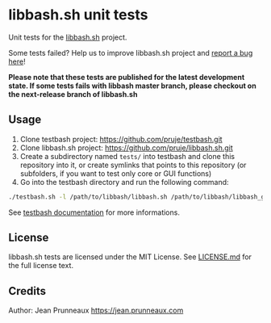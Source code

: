 # libbash.sh unit tests

Unit tests for the [libbash.sh](https://github.com/pruje/libbash.sh) project.

Some tests failed? Help us to improve libbash.sh project and [report a bug here](https://github.com/pruje/libbash.sh/issues)!

**Please note that these tests are published for the latest development state.
If some tests fails with libbash master branch, please checkout on the next-release branch of libbash.sh**

## Usage
1. Clone testbash project: https://github.com/pruje/testbash.git
2. Clone libbash.sh project: https://github.com/pruje/libbash.sh.git
3. Create a subdirectory named `tests/` into testbash and clone this repository into it, or create symlinks that points to this repository (or subfolders, if you want to test only core or GUI functions)
4. Go into the testbash directory and run the following command:
```bash
./testbash.sh -l /path/to/libbash/libbash.sh /path/to/libbash/libbash_gui.sh
```

See [testbash documentation](https://github.com/pruje/testbash) for more informations.

## License
libbash.sh tests are licensed under the MIT License. See [LICENSE.md](LICENSE.md) for the full license text.

## Credits
Author: Jean Prunneaux https://jean.prunneaux.com
